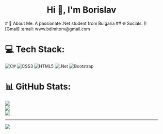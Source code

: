 <h1 align="center">Hi 👋, I'm Borislav</h1>
# 💫 About Me:
A passionate .Net student from Bulgaria 
## 🌐 Socials:
[![Gmail] :email: www.bdimitorv@gmail.com 

# 💻 Tech Stack:
![C#](https://img.shields.io/badge/c%23-%23239120.svg?style=for-the-badge&logo=c-sharp&logoColor=white) ![CSS3](https://img.shields.io/badge/css3-%231572B6.svg?style=for-the-badge&logo=css3&logoColor=white) ![HTML5](https://img.shields.io/badge/html5-%23E34F26.svg?style=for-the-badge&logo=html5&logoColor=white) ![.Net](https://img.shields.io/badge/.NET-5C2D91?style=for-the-badge&logo=.net&logoColor=white) ![Bootstrap](https://img.shields.io/badge/bootstrap-%23563D7C.svg?style=for-the-badge&logo=bootstrap&logoColor=white)
# 📊 GitHub Stats:
![](https://github-readme-stats.vercel.app/api?username=BorislavDimitrov&theme=flag-india&hide_border=false&include_all_commits=false&count_private=false)<br/>
![](https://github-readme-streak-stats.herokuapp.com/?user=BorislavDimitrov&theme=flag-india&hide_border=false)<br/>
![](https://github-readme-stats.vercel.app/api/top-langs/?username=BorislavDimitrov&theme=flag-india&hide_border=false&include_all_commits=false&count_private=false&layout=compact)

---
[![](https://visitcount.itsvg.in/api?id=BorislavDimitrov&icon=0&color=0)](https://visitcount.itsvg.in)

